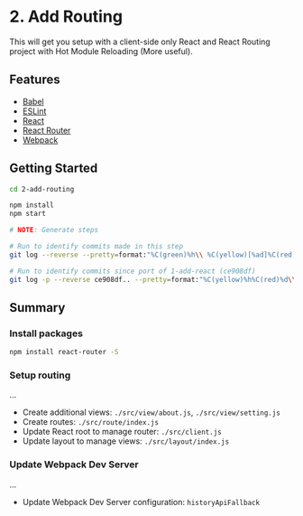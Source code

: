# 2. Add Routing

This will get you setup with a client-side only React and React Routing project with Hot Module Reloading (More useful).

## Features

- [Babel](https://babeljs.io/)
- [ESLint](http://eslint.org/)
- [React](https://facebook.github.io/react/)
- [React Router](https://github.com/rackt/react-router)
- [Webpack](https://webpack.github.io/)

## Getting Started

```sh
cd 2-add-routing

npm install
npm start

# NOTE: Generate steps

# Run to identify commits made in this step
git log --reverse --pretty=format:"%C(green)%h\\ %C(yellow)[%ad]%C(red)%d\\ %C(reset)%s%C(blue)\\ [%cn]%C(reset)" --decorate --date=relative .

# Run to identify commits since port of 1-add-react (ce908df)
git log -p --reverse ce908df.. --pretty=format:"%C(yellow)%h%C(red)%d\\ %C(reset)%s%C(blue)\\ [%cn]%C(reset)" --decorate --numstat .
```

## Summary

### Install packages

```sh
npm install react-router -S
```

### Setup routing

…

- Create additional views: `./src/view/about.js`, `./src/view/setting.js`
- Create routes: `./src/route/index.js`
- Update React root to manage router: `./src/client.js`
- Update layout to manage views: `./src/layout/index.js`

### Update Webpack Dev Server

…

- Update Webpack Dev Server configuration: `historyApiFallback`
